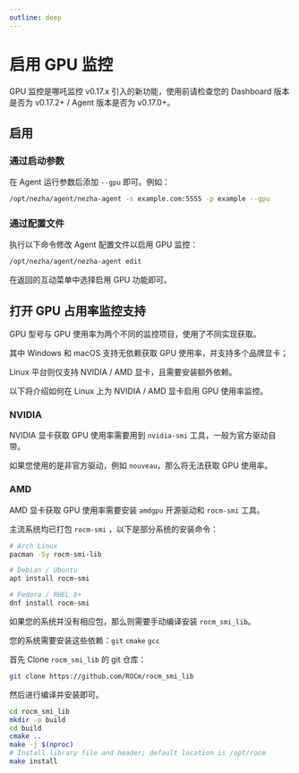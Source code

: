 ```yaml
---
outline: deep
---
```

# 启用 GPU 监控

GPU 监控是哪吒监控 v0.17.x 引入的新功能，使用前请检查您的 Dashboard 版本是否为 v0.17.2+ / Agent 版本是否为 v0.17.0+。

## 启用

### 通过启动参数

在 Agent 运行参数后添加 `--gpu` 即可。例如：

```bash
/opt/nezha/agent/nezha-agent -s example.com:5555 -p example --gpu
```

### 通过配置文件

执行以下命令修改 Agent 配置文件以启用 GPU 监控：

```bash
/opt/nezha/agent/nezha-agent edit
```

在返回的互动菜单中选择启用 GPU 功能即可。

## 打开 GPU 占用率监控支持

GPU 型号与 GPU 使用率为两个不同的监控项目，使用了不同实现获取。

其中 Windows 和 macOS 支持无依赖获取 GPU 使用率，并支持多个品牌显卡；

Linux 平台则仅支持 NVIDIA / AMD 显卡，且需要安装额外依赖。

以下将介绍如何在 Linux 上为 NVIDIA / AMD 显卡启用 GPU 使用率监控。

### NVIDIA

NVIDIA 显卡获取 GPU 使用率需要用到 `nvidia-smi` 工具，一般为官方驱动自带。

如果您使用的是非官方驱动，例如 `nouveau`，那么将无法获取 GPU 使用率。

### AMD

AMD 显卡获取 GPU 使用率需要安装 `amdgpu` 开源驱动和 `rocm-smi` 工具。

主流系统均已打包 `rocm-smi` ，以下是部分系统的安装命令：

```bash
# Arch Linux
pacman -Sy rocm-smi-lib

# Debian / Ubuntu
apt install rocm-smi

# Fedora / RHEL 8+
dnf install rocm-smi
```

如果您的系统并没有相应包，那么则需要手动编译安装 `rocm_smi_lib`。

您的系统需要安装这些依赖：`git` `cmake` `gcc`

首先 Clone `rocm_smi_lib` 的 git 仓库：

```bash
git clone https://github.com/ROCm/rocm_smi_lib
```

然后进行编译并安装即可。

```bash
cd rocm_smi_lib
mkdir -p build
cd build
cmake ..
make -j $(nproc)
# Install library file and header; default location is /opt/rocm
make install
```
